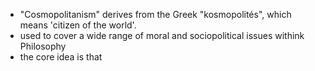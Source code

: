 - "Cosmopolitanism" derives from the Greek "kosmopolités", which means 'citizen of the world'.
- used to cover a wide range of moral and sociopolitical issues withink Philosophy
- the core idea is that 